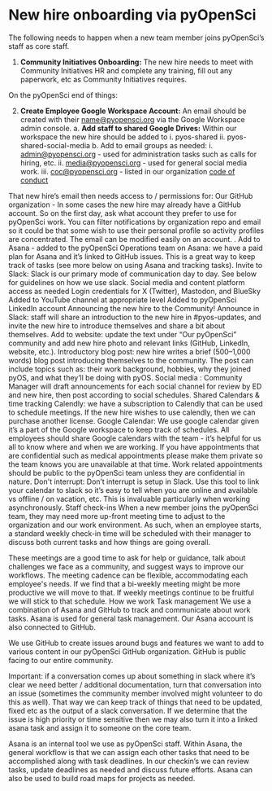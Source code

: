 # New hire onboarding via pyOpenSci

The following needs to happen when a new team member joins pyOpenSci’s staff as core staff. 

1. **Community Initiatives Onboarding:** The new hire needs to meet with Community Initiatives HR and complete any training, fill out any paperwork, etc as Community Initiatives requires.  

On the pyOpenSci end of things:

2. **Create Employee Google Workspace Account:** An email should be created with their name@pyopensci.org via the Google Workspace admin console. 
    a. **Add staff to shared Google Drives:** Within our workspace the new hire should be added to
        i. pyos-shared
        ii. pyos-shared-social-media
    b. Add to email groups as needed: 
        i. [admin@pyopensci.org](mailto:admin@pyopensci.org) - used for administration tasks such as calls for hiring, etc. 
        ii. [media@pyopensci.org](mailto:media@pyopensci.org) - used for general social media work. 
        iii. [coc@pyopensci.org](mailto:coc@pyopensci.org) - listed in our organization [code of conduct](https://www.pyopensci.org/handbook/CODE_OF_CONDUCT.html)

That new hire’s email then needs access to / permissions for:
Our GitHub organization - In some cases the new hire may already have a GitHub account. So on the first day, ask what account they prefer to use for pyOpenSci work. You can filter notifications by organization repo and email so it could be that some wish to use their personal profile so activity profiles are concentrated. The email can be modified easily on an account. .
Add to Asana - added to the pyOpenSci Operations team on Asana: we have a paid plan for Asana and it’s linked to GitHub issues. This is a great way to keep track of tasks (see more below on using Asana and tracking tasks).
Invite to Slack: Slack is our primary mode of communication day to day. See below for guidelines on how we use slack. 
Social media and content platform access as needed
Login credentials for X (Twitter), Mastodon, and BlueSky
Added to YouTube channel at appropriate level
Added to pyOpenSci LinkedIn account
Announcing the new hire to the Community!
Announce in Slack: staff will share an introduction to the new hire in #pyos-updates, and invite the new hire to introduce themselves and share a bit about themselves.
Add to website: update the text under “Our pyOpenSci” community and add new hire photo and relevant links (GitHub, LinkedIn, website, etc.).
Introductory blog post: new hire writes a brief (500–1,000 words) blog post introducing themselves to the community. The post can include topics such as: their work background, hobbies, why they joined pyOS, and what they’ll be doing with pyOS.
Social media : Community Manager will draft announcements for each social channel for review by ED and new hire, then post according to social schedules.
Shared Calendars & time tracking
Calendly: we have a subscription to Calendly that can be used to schedule meetings. If the new hire wishes to use calendly, then we can purchase another license. 
Google Calendar: We use google calendar given it’s a part of the Google workspace to keep track of schedules. 
All employees should share Google calendars with the team - it’s helpful for us all to know where and when we are working. 
If you have appointments that are confidential such as medical appointments please make them private so the team knows you are unavailable at that time. Work related appointments should be public to the pyOpenSci team unless they are confidential in nature. 
Don't interrupt: Don’t interrupt is setup in Slack. Use this tool to link your calendar to slack so it’s easy to tell when you are online and available vs offline / on vacation, etc. This is invaluable particularly when working asynchronously. 
Staff check-ins
When a new member joins the pyOpenSci team, they may need more up-front meeting time to adjust to the organization and our work environment. As such, when an employee starts, a standard weekly check-in time will be scheduled with their manager to discuss both current tasks and how things are going overall. 

These meetings are a good time to ask for help or guidance, talk about challenges we face as a community, and suggest ways to improve our workflows. The meeting cadence can be flexible, accommodating each employee's needs. If we find that a bi-weekly meeting might be more productive we will move to that. If weekly meetings continue to be fruitful we will stick to that schedule. 
How we work
Task management 
We use a combination of Asana and GitHub to track and communicate about work tasks. Asana is used for general task management. Our Asana account is also connected to GitHub. 

We use GitHub to create issues around bugs and features we want to add to various content in our pyOpenSci GitHub organization. GitHub is public facing to our entire community.  

Important: if a conversation comes up about something in slack where it’s clear we need better / additional documentation, turn that conversation into an issue (sometimes the community member involved might volunteer to do this as well). That way we can keep track of things that need to be updated, fixed etc as the output of a slack conversation. If we determine that the issue is high priority or time sensitive then we may also turn it into a linked asana task and assign it to someone on the core team.

Asana is an internal tool we use as pyOpenSci staff. Within Asana, the general workflow is that we can assign each other tasks that need to be accomplished along with task deadlines. In our checkin’s we can review tasks, update deadlines as needed and discuss future efforts. Asana can also be used to build road maps for projects as needed. 
